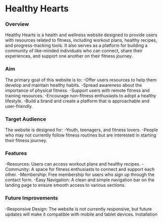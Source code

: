 # Healthy Hearts
### Overview
Healthy Hearts is a health and wellness website designed to provide users with resources related to fitness, including workout plans, healthy recipes, and progress-tracking tools. It also serves as a platform for building a community of like-minded individuals who can connect, share their experiences, and support one another on their fitness journey.

### Aim
The primary goal of this website is to:
-Offer users resources to help them develop and maintain healthy habits.
-Spread awareness about the importance of physical fitness.
-Support users with remote fitness and training resources.
-Encourage non-fitness enthusiasts to adopt a healthy lifestyle.
-Build a brand and create a platform that is approachable and user-friendly.

### Target Audience
The website is designed for:
-Youth, teenagers, and fitness lovers.
-People who may not currently follow fitness routines but are interested in starting their fitness journey.

### Features
-Resources: Users can access workout plans and healthy recipes.
-Community: A space for fitness enthusiasts to connect and support each other.
-Membership: Free membership for users who sign up through the contact form.
-Easy Navigation: A clean and simple navigation bar on the landing page to ensure smooth access to various sections.

### Future Improvements
-Responsive Design: The website is not currently responsive, but future updates will make it compatible with mobile and tablet devices.
Installation
